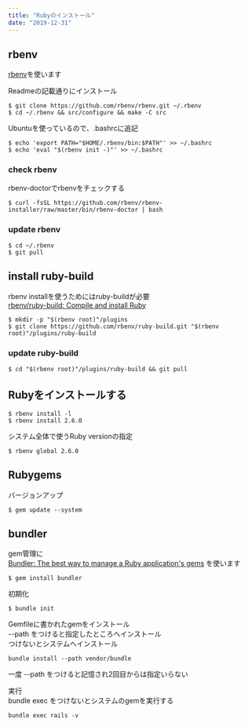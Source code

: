 ```yaml
---
title: "Rubyのインストール"
date: "2019-12-31"
---
```


## rbenv

[rbenv](https://github.com/rbenv/rbenv)を使います  

Readmeの記載通りにインストール  

```
$ git clone https://github.com/rbenv/rbenv.git ~/.rbenv
$ cd ~/.rbenv && src/configure && make -C src
```

Ubuntuを使っているので、.bashrcに追記

```
$ echo 'export PATH="$HOME/.rbenv/bin:$PATH"' >> ~/.bashrc
$ echo 'eval "$(rbenv init -)"' >> ~/.bashrc
```

### check rbenv

rbenv-doctorでrbenvをチェックする

```
$ curl -fsSL https://github.com/rbenv/rbenv-installer/raw/master/bin/rbenv-doctor | bash
```

### update rbenv

```
$ cd ~/.rbenv
$ git pull
```

## install ruby-build

rbenv installを使うためにはruby-buildが必要  
[rbenv/ruby\-build: Compile and install Ruby](https://github.com/rbenv/ruby-build#readme)

```
$ mkdir -p "$(rbenv root)"/plugins
$ git clone https://github.com/rbenv/ruby-build.git "$(rbenv root)"/plugins/ruby-build
```

### update ruby-build

```
$ cd "$(rbenv root)"/plugins/ruby-build && git pull
```

## Rubyをインストールする

```
$ rbenv install -l
$ rbenv install 2.6.0
```

システム全体で使うRuby versionの指定  

```
$ rbenv global 2.6.0
```

## Rubygems

バージョンアップ  

```
$ gem update --system
```

## bundler

gem管理に  
[Bundler: The best way to manage a Ruby application's gems](https://bundler.io/)
を使います  

```
$ gem install bundler
```

初期化

```
$ bundle init
```

Gemfileに書かれたgemをインストール  
--path をつけると指定したところへインストール  
つけないとシステムへインストール  

```
bundle install --path vendor/bundle
```

一度 --path をつけると記憶され2回目からは指定いらない  

実行  
bundle exec をつけないとシステムのgemを実行する  

```
bundle exec rails -v
```

